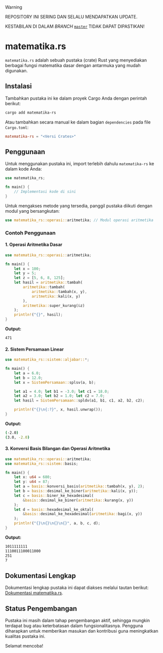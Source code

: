 
> [!WARNING]
> 
> REPOSITORY INI SERING DAN SELALU MENDAPATKAN UPDATE.
> 
> KESTABILAN DI DALAM *BRANCH* [`master`](https://github.com/lordpaijo/matematika.rs/tree/master) TIDAK DAPAT DIPASTIKAN!

# matematika.rs

`matematika.rs` adalah sebuah pustaka (crate) Rust yang menyediakan berbagai fungsi matematika dasar dengan antarmuka yang mudah digunakan.

## Instalasi

Tambahkan pustaka ini ke dalam proyek Cargo Anda dengan perintah berikut:

```sh
cargo add matematika-rs
```

Atau tambahkan secara manual ke dalam bagian `dependencies` pada file `Cargo.toml`:

```toml
matematika-rs = "<Versi Crates>"
```

## Penggunaan

Untuk menggunakan pustaka ini, import terlebih dahulu `matematika-rs` ke dalam kode Anda:

```rust
use matematika_rs;

fn main() {
    // Implementasi kode di sini
}
```

Untuk mengakses metode yang tersedia, panggil pustaka diikuti dengan modul yang bersangkutan:

```rust
use matematika_rs::operasi::aritmetika; // Modul operasi aritmetika
```

### Contoh Penggunaan

#### 1. Operasi Aritmetika Dasar

```rust
use matematika_rs::operasi::aritmetika;

fn main() {
    let x = 100;
    let y = 5;
    let z = [5, 6, 8, 125];
    let hasil = aritmetika::tambah(
        aritmetika::tambah(
            aritmetika::tambah(x, y),
            aritmetika::kali(x, y)
        ),
        aritmetika::super_kurang(&z)
    );
    println!("{}", hasil);
}
```

**Output:**
```sh
471
```

#### 2. Sistem Persamaan Linear

```rust
use matematika_rs::sistem::aljabar::*;

fn main() {
    let a = 6.0; 
    let b = 12.0;
    let x = SistemPersamaan::splsv(a, b);

    let a1 = 4.0; let b1 = -3.0; let c1 = 18.0;
    let a2 = 3.0; let b2 = 1.0; let c2 = 7.0;
    let hasil = SistemPersamaan::spldv(a1, b1, c1, a2, b2, c2);

    println!("{}\n{:?}", x, hasil.unwrap());
}
```

**Output:**
```sh
(-2.0)
(3.0, -2.0)
```

#### 3. Konversi Basis Bilangan dan Operasi Aritmetika

```rust
use matematika_rs::operasi::aritmetika;
use matematika_rs::sistem::basis;

fn main() {
    let x: u64 = 680;
    let y: u64 = 87;
    let a = basis::konversi_basis(aritmetika::tambah(x, y), 2);
    let b = basis::desimal_ke_biner(aritmetika::kali(x, y));
    let c = basis::biner_ke_hexadesimal(
        &basis::desimal_ke_biner(aritmetika::kurang(x, y))
    );
    let d = basis::hexadesimal_ke_oktal(
        &basis::desimal_ke_hexadesimal(aritmetika::bagi(x, y))
    );
    println!("{}\n{}\n{}\n{}", a, b, c, d);
}
```

**Output:**
```sh
1011111111
1110011100011000
251
7
```

## Dokumentasi Lengkap

Dokumentasi lengkap pustaka ini dapat diakses melalui tautan berikut:
[Dokumentasi matematika.rs](https://github.com/lordpaijo/matematika.rs/blob/master/DOKUMENTASI.md).

## Status Pengembangan

Pustaka ini masih dalam tahap pengembangan aktif, sehingga mungkin terdapat bug atau keterbatasan dalam fungsionalitasnya. Pengguna diharapkan untuk memberikan masukan dan kontribusi guna meningkatkan kualitas pustaka ini.

Selamat mencoba!

